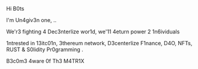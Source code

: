 Hi B0ts

I'm Un4giv3n one, .. 

We'r3 fighting 4 Dec3nterlize wor1d, we'11 4eturn power 2 1n6ividuals

1ntrested in 13itc01n, 3thereum network, D3centerlize F1nance, D4O, NFTs, RUST & S0lidity Pr0gramming . 

B3c0m3 4ware 0f Th3 M4TR1X







